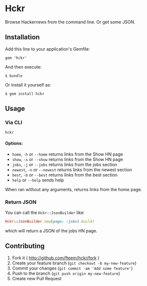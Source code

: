 # Hckr

Browse Hackernews from the command line. Or get some JSON.

## Installation

Add this line to your application's Gemfile:

    gem 'hckr'

And then execute:

    $ bundle

Or install it yourself as:

    $ gem install hckr

## Usage

### Via CLI
```hckr```

#### Options:
* ```home```, ```-h``` or ```--home``` returns links from the Show HN page
* ```show```, ```-s``` or ```--show``` returns links from the Show HN page
* ```jobs```, ```-j``` or ```--jobs``` returns links from the jobs section
* ```newest```, ```-n``` or ```--newest``` returns links from the newest section
* ```best```, ```-b``` or ```--best``` returns links from the best section
* ```help``` or ```--help``` sends help

When ran without any arguments, returns links from the home page.

### Return JSON
You can call the ```Hckr::JsonBuilder``` like:

```ruby
Hckr::JsonBuilder.new(page: :jobs).build!
```

which will return a JSON of the jobs HN page.


## Contributing

1. Fork it ( http://github.com/fteem/hckr/fork )
2. Create your feature branch (`git checkout -b my-new-feature`)
3. Commit your changes (`git commit -am 'Add some feature'`)
4. Push to the branch (`git push origin my-new-feature`)
5. Create new Pull Request

